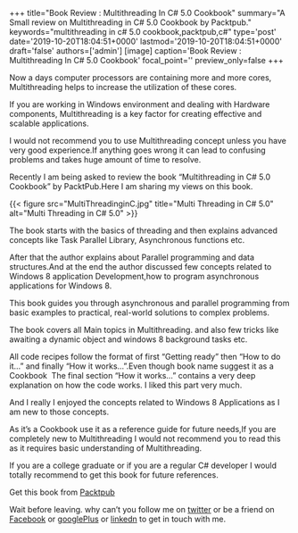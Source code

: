 +++
title="Book Review : Multithreading In C# 5.0 Cookbook"
summary="A Small review on Multithreading in C# 5.0 Cookbook by Packtpub."
keywords="multithreading in c# 5.0 cookbook,packtpub,c#"
type='post'
date='2019-10-20T18:04:51+0000'
lastmod='2019-10-20T18:04:51+0000'
draft='false'
authors=['admin']
[image]
caption='Book Review : Multithreading In C# 5.0 Cookbook'
focal_point=''
preview_only=false
+++








Now a days computer processors are containing more and more cores, Multithreading helps to increase the utilization of these cores.

If you are working in Windows environment and dealing with Hardware components, Multithreading is a key factor for creating effective and scalable applications.

I would not recommend you to use Multithreading concept unless you have very good experience.If anything goes wrong it can lead to confusing problems and takes huge amount of time to resolve.

Recently I am being asked to review the book “Multithreading in C# 5.0 Cookbook” by PacktPub.Here I am sharing my views on this book.

{{< figure src="MultiThreadinginC.jpg" title="Multi Threading in C# 5.0" alt="Multi Threading in C# 5.0" >}}

The book starts with the basics of threading and then explains advanced concepts like Task Parallel Library, Asynchronous functions etc.

After that the author explains about Parallel programming and data structures.And at the end the author discussed few concepts related to Windows 8 application Development,how to program asynchronous applications for Windows 8.

This book guides you through asynchronous and parallel programming from basic examples to practical, real-world solutions to complex problems.

The book covers all Main topics in Multithreading. and also few tricks like awaiting a dynamic object and windows 8 background tasks etc.

All code recipes follow the format of first “Getting ready” then “How to do it…” and finally “How it works…”.Even though book name suggest it as a Cookbook &nbsp;The final section “How it works…” contains a very deep explanation on how the code works. I liked this part very much.

And I really I enjoyed the concepts related to Windows 8 Applications as I am new to those concepts.

As it’s a Cookbook use it as a reference guide for future needs,If you are completely new to Multithreading I would not recommend you to read this as it requires basic understanding of Multithreading.

If you are a college graduate or if you are a regular C# developer I would totally recommend to get this book for future references.

Get this book from <a title="MultiThreading" href="http://www.packtpub.com/multithreading-in-csharp-5-0-cookbook/book" target="_blank">Packtpub</a>

Wait before leaving.
why can’t you follow me on <a href="https://twitter.com/arungudelli" target="_blank">twitter</a> or be a friend on <a href="https://www.facebook.com/gudelliArun" target="_blank">Facebook</a> or <a href="https://plus.google.com/+ArunkumarGudelli" target="_blank">googlePlus</a> or <a href="https://www.linkedin.com/in/arungudelli/" target="_blank">linkedn</a> to get in touch with me.







